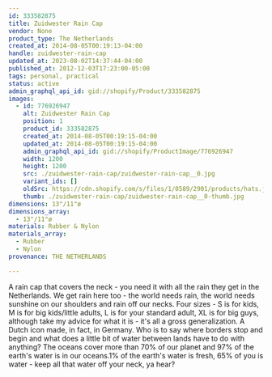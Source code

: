 ```yaml
---
id: 333582875
title: Zuidwester Rain Cap
vendor: None
product_type: The Netherlands
created_at: 2014-08-05T00:19:13-04:00
handle: zuidwester-rain-cap
updated_at: 2023-08-02T14:37:44-04:00
published_at: 2012-12-03T17:23:00-05:00
tags: personal, practical
status: active
admin_graphql_api_id: gid://shopify/Product/333582875
images:
  - id: 776926947
    alt: Zuidwester Rain Cap
    position: 1
    product_id: 333582875
    created_at: 2014-08-05T00:19:15-04:00
    updated_at: 2014-08-05T00:19:15-04:00
    admin_graphql_api_id: gid://shopify/ProductImage/776926947
    width: 1200
    height: 1200
    src: ./zuidwester-rain-cap/zuidwester-rain-cap__0.jpg
    variant_ids: []
    oldSrc: https://cdn.shopify.com/s/files/1/0589/2901/products/hats.jpeg?v=1407212355
    thumb: ./zuidwester-rain-cap/zuidwester-rain-cap__0-thumb.jpg
dimensions: 13"/11"ø
dimensions_array:
  - 13"/11"ø
materials: Rubber & Nylon
materials_array:
  - Rubber
  - Nylon
provenance: THE NETHERLANDS

---
```


A rain cap that covers the neck - you need it with all the rain they get in the Netherlands. We get rain here too - the world needs rain, the world needs sunshine on our shoulders and rain off our necks. Four sizes - S is for kids, M is for big kids/little adults, L is for your standard adult, XL is for big guys, although take my advice for what it is - it's all a gross generalization. A Dutch icon made, in fact, in Germany. Who is to say where borders stop and begin and what does a little bit of water between lands have to do with anything? The oceans cover more than 70% of our planet and 97% of the earth's water is in our oceans.1% of the earth's water is fresh, 65% of you is water - keep all that water off your neck, ya hear?